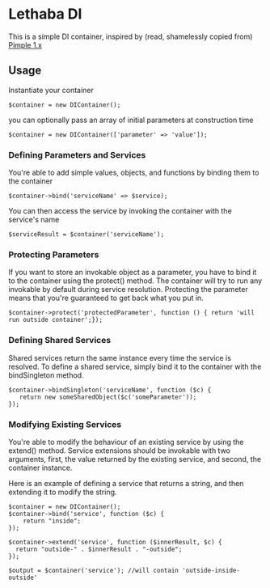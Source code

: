 # Lethaba DI
This is a simple DI container, inspired by (read, shamelessly copied from) [Pimple 1.x](https://github.com/silexphp/Pimple/tree/1.1)

## Usage

Instantiate your container

`$container = new DIContainer();`

you can optionally pass an array of initial parameters at construction time

`$container = new DIContainer(['parameter' => 'value']);`

### Defining Parameters and Services

You're able to add simple values, objects, and functions by binding them to the container

`$container->bind('serviceName' => $service);`

You can then access the service by invoking the container with the service's name

`$serviceResult = $container('serviceName');`

### Protecting Parameters

If you want to store an invokable object as a parameter, you have to bind it to the container using the protect() method.
The container will try to run any invokable by default during service resolution. Protecting the parameter means that you're guaranteed to get back what you put in.

`$container->protect('protectedParameter', function () { return 'will run outside container';});`

### Defining Shared Services

Shared services return the same instance every time the service is resolved. To define a shared service, simply bind it to the container with the bindSingleton method.

```
$container->bindSingleton('serviceName', function ($c) {
   return new someSharedObject($c('someParameter')); 
});
```

### Modifying Existing Services

You're able to modify the behaviour of an existing service by using the extend() method.
Service extensions should be invokable with two arguments, first, the value returned by the existing service, and second, the container instance.

Here is an example of defining a service that returns a string, and then extending it to modify the string.

```
$container = new DIContainer();
$container->bind('service', function ($c) {
    return "inside";
});

$container->extend('service', function ($innerResult, $c) {
  return "outside-" . $innerResult . "-outside";
});

$output = $container('service'); //will contain 'outside-inside-outside'
```

